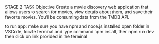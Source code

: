 STAGE 2 TASK
Objective
Create a movie discovery web application that allows users to search for movies, view details about them, and save their favorite movies. You’ll be consuming data from the TMDB API.

to run app:
make sure you have npm and node.js installed
open folder in VSCode, locate terminal and type command npm install, then npm run dev then click on link provided in the terminal



